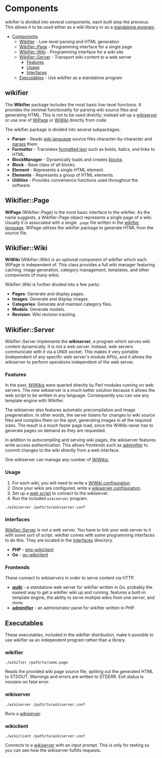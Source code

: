 # Components

wikifier is divided into several components, each built atop the previous.
This allows it to be used either as a wiki library or as a
[standalone program](#executables).

* [Components](#components)
  * [Wikifier](#wikifier) - Low-level parsing and HTML generation
  * [Wikifier::Page](#wikifierpage) - Programming interface for a single page
  * [Wikifier::Wiki](#wikifierwiki) - Programming interface for a wiki site
  * [Wikifier::Server](#wikifierserver) - Transport wiki content to a web server
     * [Features](#features)
     * [Usage](#usage)
     * [Interfaces](#interfaces)
  * [Executables](#executables) - Use wikifier as a standalone program

## wikifier

The **Wikifier** package includes the most basic low-level functions. It
provides the minimal functionality for parsing wiki source files and generating
HTML. This is not to be used directly; instead set up a
[wikiserver](#wikifierserver) or use one of [WiPage](#wikifierwiki) or
[WiWiki](#wikifierwiki) directly from code.

The wikifier package is divided into several subpackages:
* __Parser__ - Reads [wiki language](../language.md) source files
  character-by-character and [parses](parsing.md) them.
* __Formatter__ - Translates [formatted text](../language.md#text-formatting) such
 as bolds, italics, and links to HTML.
* __BlockManager__ - Dynamically loads and creates [blocks](../language.md#blocks).
* __Block__ - Base class of all blocks.
* __Element__ - Represents a single HTML element.
* __Elements__ - Represents a group of HTML elements.
* __Utilities__ - Provides convenience functions used throughout the software.

## Wikifier::Page

**WiPage** (Wikifier::Page) is the most basic interface to the wikifier. As the
name suggests, a Wikifier::Page object represents a single page of a wiki.
Usually it is associated with a single `.page` file written in the
[wikifier language](../language.md). WiPage utilizes the wikifier package to
generate HTML from the source file.

## Wikifier::Wiki

**WiWiki** (Wikifier::Wiki) is an optional component of wikifier which each
WiPage is independent of. This class provides a full wiki manager featuring
caching, image generation, category management, templates, and other components
of many wikis.

Wikifier::Wiki is further divided into a few parts:
* __Pages__:        Generate and display pages.
* __Images__:       Generate and display images.
* __Categories__:   Generate and maintain category files.
* __Models__:       Generate models.
* __Revision__:     Wiki revision tracking.

## Wikifier::Server

Wikifier::Server implements the **wikiserver**, a program which serves wiki
content dynamically. It is *not* a web server. Instead, web servers communicate
with it via a UNIX socket. This makes it very portable (independent of any
specific web server's module APIs), and it allows the wikiserver to perform
operations independent of the web server.

### Features

In the past, [WiWikis](#wikifierwiki) were queried directly by Perl modules
running on web servers. The new wikiserver is a much better solution because it
allows the web script to be written in any language. Consequently you can use
any template engine with Wikifier.

The wikiserver also features automatic precompilation and image pregeneration.
In other words, the server listens for changes to wiki source files and compiles
them on the spot, generating images in all the required sizes. The result is a
much faster page load, since the WiWiki never has to generate pages on demand
as they are requested.

In addition to autocompiling and serving wiki pages, the wikiserver features
write access authentication. This allows frontends such as
[adminifier](https://github.com/cooper/adminifier) to commit changes to the
wiki directly from a web interface.

One wikiserver can manage any number of [WiWikis](#wikifierwiki).

### Usage

1. For each wiki, you will need to write a
   [WiWiki configuration](../configuration.md#wikifierwiki-public-options).
2. Once your wikis are configured, write a
   [wikiserver configuration](../configuration.md#wikifierserver-options).
3. Set up a [web script](#interfaces) to connect to the wikiserver.
4. Run the included `wikiserver` program.

```
./wikiserver /path/to/wikiserver.conf
```

### Interfaces

[Wikifier::Server](#wikifierserver) is *not* a web server. You have to link your
web server to it with some sort of script. wikifier comes with some programming
interfaces to do this. They are located in the [interfaces](../interfaces)
directory.

* __PHP__ - [php-wikiclient](https://github.com/cooper/php-wikiclient)
* __Go__ - [go-wikiclient](https://github.com/cooper/go-wikiclient)

### Frontends

These connect to wikiservers in order to serve content via HTTP.

* [__quiki__](https://github.com/cooper/quiki) - a standalone web server for
  wikifier written in Go. probably the easiest way to get a wikifier wiki up and
  running. features a built-in template engine, the ability to serve multiple
  wikis from one server, and more.
* [__adminifier__](https://github.com/cooper/adminifier) - an administrator
  panel for wikifier written in PHP.

## Executables

These executables, included in the wikifier distribution, make it possible to
use wikifier as an independent program rather than a library.

### wikifier

```
./wikifier /path/to/some.page
```

Reads the provided wiki page source file, spitting out the generated HTML to
STDOUT. Warnings and errors are written to STDERR. Exit status is nonzero on
fatal error.

### wikiserver

```
./wikiserver /path/to/wikiserver.conf
```

Runs a [wikiserver](#wikifierserver).

### wikiclient

```
./wikiclient /path/to/wikiserver.conf
```

Connects to a [wikiserver](#wikiserver) with an input prompt. This is only for
testing so you can see how the wikiserver fulfills requests.
